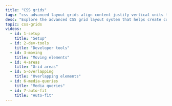 ```yaml
---
title: "CSS grids"
tags: "css advanced layout grids align content justify vertical units two dimensional"
desc: "Explore the advanced CSS grid layout system that helps create complex full-page layouts for responsive websites."
topic: css-grids
videos:
  - id: 1-setup
    title: "Setup"
  - id: 2-dev-tools
    title: "Developer tools"
  - id: 3-moving
    title: "Moving elements"
  - id: 4-areas
    title: "Grid areas"
  - id: 5-overlapping
    title: "Overlapping elements"
  - id: 6-media-queries
    title: "Media queries"
  - id: 7-auto-fit
    title: "Auto-fit"
---
```

